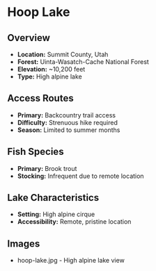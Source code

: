 # Hoop Lake

## Overview
- **Location:** Summit County, Utah
- **Forest:** Uinta-Wasatch-Cache National Forest
- **Elevation:** ~10,200 feet
- **Type:** High alpine lake

## Access Routes
- **Primary:** Backcountry trail access
- **Difficulty:** Strenuous hike required
- **Season:** Limited to summer months

## Fish Species
- **Primary:** Brook trout
- **Stocking:** Infrequent due to remote location

## Lake Characteristics
- **Setting:** High alpine cirque
- **Accessibility:** Remote, pristine location

## Images
- hoop-lake.jpg - High alpine lake view